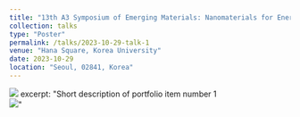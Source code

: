 ```yaml
---
title: "13th A3 Symposium of Emerging Materials: Nanomaterials for Energy and Electronics"
collection: talks
type: "Poster"
permalink: /talks/2023-10-29-talk-1
venue: "Hana Square, Korea University"
date: 2023-10-29
location: "Seoul, 02841, Korea"
---
```


<img src="{{ 'images/post1.png' | relative_url }}" style="max-width:100%;" />
excerpt: "Short description of portfolio item number 1<br/><img src='/images/500x300.png'>"


